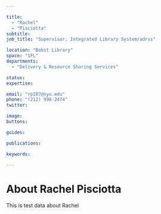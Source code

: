 ```yaml
---

title:
  - "Rachel"
  - "Pisciotta"
subtitle: 
job_title: "Supervisor, Integrated Library System/adrss"

location: "Bobst Library"
space: "1FL"
departments:
  - "Delivery & Resource Sharing Services"

status: 
expertise:

email: "rp107@nyu.edu"
phone: "(212) 998-2474"
twitter: 

image: 
buttons:

guides:

publications:

keywords:

---
```


# About Rachel Pisciotta

This is test data about Rachel
